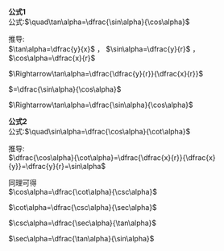 **公式1**  
公式:$\quad\tan\alpha=\dfrac{\sin\alpha}{\cos\alpha}$  
  
推导:  
$\tan\alpha=\dfrac{y}{x}$ ， $\sin\alpha=\dfrac{y}{r}$ ， $\cos\alpha=\dfrac{x}{r}$  
  
$\Rightarrow\tan\alpha=\dfrac{\dfrac{y}{r}}{\dfrac{x}{r}}$  
  
$=\dfrac{\sin\alpha}{\cos\alpha}$  
  
$\Rightarrow\tan\alpha=\dfrac{\sin\alpha}{\cos\alpha}$  
  
**公式2**  
公式:$\quad\sin\alpha=\dfrac{\cos\alpha}{\cot\alpha}$  
  
推导:  
$\dfrac{\cos\alpha}{\cot\alpha}=\dfrac{\dfrac{x}{r}}{\dfrac{x}{y}}=\dfrac{y}{r}=\sin\alpha$  
  
同理可得  
$\cos\alpha=\dfrac{\cot\alpha}{\csc\alpha}$  
  
$\cot\alpha=\dfrac{\csc\alpha}{\sec\alpha}$  
  
$\csc\alpha=\dfrac{\sec\alpha}{\tan\alpha}$  
  
$\sec\alpha=\dfrac{\tan\alpha}{\sin\alpha}$  
